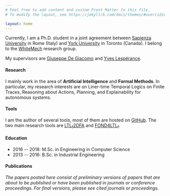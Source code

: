 ```yaml
---
# Feel free to add content and custom Front Matter to this file.
# To modify the layout, see https://jekyllrb.com/docs/themes/#overriding-theme-defaults

layout: home
---
```


Currently, I am a Ph.D. student in a joint agreement between
[Sapienza University](https://www.uniroma1.it/en/pagina-strutturale/home) in Rome (Italy) and
[York University](https://www.yorku.ca/index.html) in Toronto (Canada). I belong to the
[WhiteMech](https://whitemech.github.io) research group.

My supervisors are [Giuseppe De Giacomo](https://www.dis.uniroma1.it/degiacom/) and
[Yves Lespérance](https://www.eecs.yorku.ca/~lesperan/).

#### Research

I mainly work in the area of **Artificial Intelligence** and **Formal Methods**. In particular,
my research interests are on Liner-time Temporal Logics on Finite Traces, Reasoning about Actions, Planning, and 
Explainability for autonomous systems.

#### Tools
I am the author of several tools, most of them are hosted on [GitHub](https://github.com/francescofuggitti). The two main
research tools are [LTL<sub>f</sub>2DFA](http://ltlf2dfa.diag.uniroma1.it) and
[FOND4LTL<sub>f</sub>](https://fond4ltlf.herokuapp.com/).


####  Education

- 2016 -- 2018: M.Sc. in Engineering in Computer Science
- 2013 -- 2016: B.Sc. in Industrial Engineering

#### Publications

*The papers posted here consist of preliminary versions of papers that are about to be published or have been published 
in journals or conference proceedings. For final versions, please see cited journals or proceedings.*

<script src="https://bibbase.org/show?bib=https%3A%2F%2Fwww.eecs.yorku.ca%2F~fuggitti%2Ffrancesco.bib&theme=default&jsonp=1"></script>
